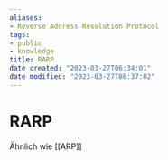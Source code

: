 ```yaml
---
aliases: 
- Reverse Address Resolution Protocol
tags: 
- public
- knowledge
title: RARP
date created: "2023-03-27T06:34:01"
date modified: "2023-03-27T06:37:02"
---
```


# RARP
Ähnlich wie [[ARP]]
